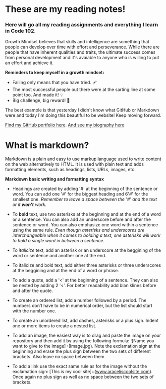 # These are my reading notes!

### Here will go all my reading assignments and everything I learn in Code 102. 

Growth Mindset believes that skills and intelligence are something that people can develop over time with effort and perseverance. While there are people that have inherent qualities and traits, the ultimate success comes from personal development and it's avaiable to anyone who is willing to put an effort and achieve it. 

**Reminders to keep myself in a growth mindset:** 

- Failing only means that you have tried. 🩹
- The most successful people out there were at the sarting line at some point too. And made it! 💡
- Big challenge, big reward! 💪

The best example is that yesterday I didn't know what GitHub or Markdown were and today I'm doing this beautiful to be website! Keep moving forward. 

[Find my GitHub portfolio here](https://github.com/Araceligm90).
[And see my biography here](https://araceligm90.github.io/Biography-/)




# What is markdown?

Markdown is a plain and easy to use markup language used to write content on the web alternatively to HTML. 
It is used with plain text and adds formatting elements, such as headings, lists, URLs, images, etc. 

**Markdown basic writing and formatting syntax**

- Headings are created by adding '#' at the beginning of the sentence or word. You can add one '#' for the biggest heading and 6'#' for the smallest one. *Remember to leave a space between the '#' and the text or it **won't** work.*

- To **bold** text, use two asterisks at the beginning and at the end of a word or a sentence. You can also add an underscore before and after the sentence or word. You can also emphasize one word within a sentence using the same rule. *Even though asterisks and underscores are interchangeable when it comes to bolding a text, one asterisks will work to bold a single word in between a sentence.*

- To _italicize_ text, add an asterisk or an underscore at the beggining of the word or sentence and another one at the end. 

- To italicize and bold text, add either three asterisks or three underscores at the beggining and at the end of a word or phrase.

- To add a quote, add a '<' at the beginning of a sentence. They can also be nested by adding 2 '<'. For better readability add blan klines before and after the quote. 

- To create an ordered list, add a number followed by a period. The numbers don’t have to be in numerical order, but the list should start with the number one.

- To create an unordered list, add dashes, asterisks or a plus sign. Indent one or more items to create a nested list. 

- To add an image, the easiest way is to drag and paste the image on your repository and then add it by using the following formula: ![Name you want to give to the image]+(Image.jpg). Note the exclamation sign at the beginning and erase the plus sign between the two sets of different brackets. Also leave no space between them. 

- To add a link use the exact same rule as for the image without the exclamation sign: [This is my cool site]+(www.araceliscoolsite.com). Once again no plus sign as well as no space between the two sets of brackets. 
